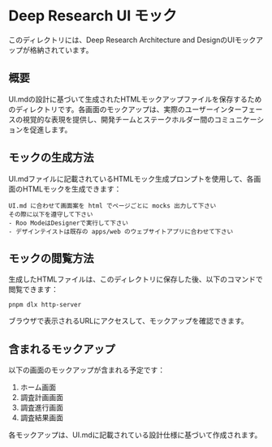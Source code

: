 # Deep Research UI モック

このディレクトリには、Deep Research Architecture and DesignのUIモックアップが格納されています。

## 概要

UI.mdの設計に基づいて生成されたHTMLモックアップファイルを保存するためのディレクトリです。各画面のモックアップは、実際のユーザーインターフェースの視覚的な表現を提供し、開発チームとステークホルダー間のコミュニケーションを促進します。

## モックの生成方法

UI.mdファイルに記載されているHTMLモック生成プロンプトを使用して、各画面のHTMLモックを生成できます：

```
UI.md に合わせて画面案を html でページごとに mocks 出力して下さい
その際に以下を遵守して下さい
- Roo ModeはDesignerで実行して下さい
- デザインテイストは既存の apps/web のウェブサイトアプリに合わせて下さい
```

## モックの閲覧方法

生成したHTMLファイルは、このディレクトリに保存した後、以下のコマンドで閲覧できます：

```
pnpm dlx http-server
```

ブラウザで表示されるURLにアクセスして、モックアップを確認できます。

## 含まれるモックアップ

以下の画面のモックアップが含まれる予定です：

1. ホーム画面
2. 調査計画画面
3. 調査進行画面
4. 調査結果画面

各モックアップは、UI.mdに記載されている設計仕様に基づいて作成されます。